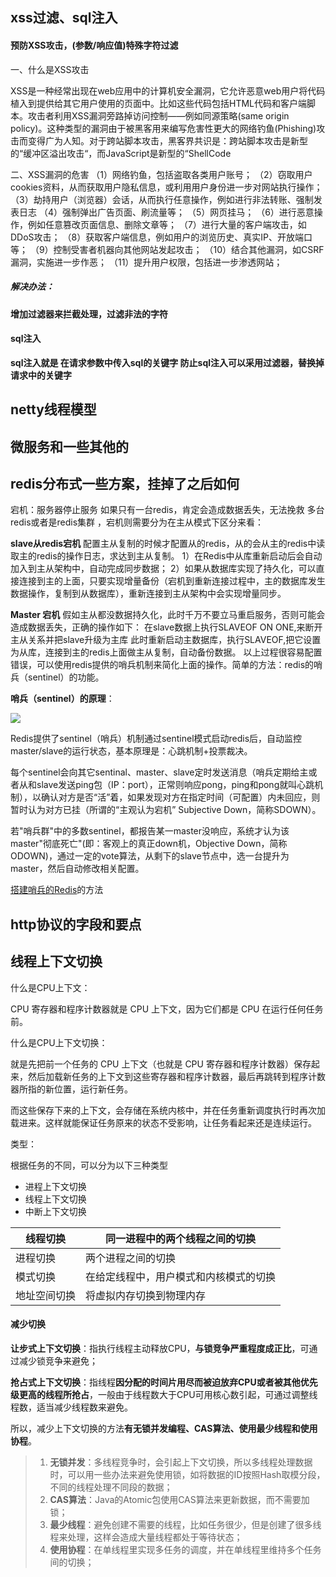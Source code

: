 ## xss过滤、sql注入

#### 预防XSS攻击，(参数/响应值)特殊字符过滤

一、什么是XSS攻击 

XSS是一种经常出现在web应用中的计算机安全漏洞，它允许恶意web用户将代码植入到提供给其它用户使用的页面中。比如这些代码包括HTML代码和客户端脚本。攻击者利用XSS漏洞旁路掉访问控制——例如同源策略(same origin policy)。这种类型的漏洞由于被黑客用来编写危害性更大的网络钓鱼(Phishing)攻击而变得广为人知。对于跨站脚本攻击，黑客界共识是：跨站脚本攻击是新型的“缓冲区溢出攻击“，而JavaScript是新型的“ShellCode

二、XSS漏洞的危害 
（1）网络钓鱼，包括盗取各类用户账号； 
（2）窃取用户cookies资料，从而获取用户隐私信息，或利用用户身份进一步对网站执行操作； 
（3）劫持用户（浏览器）会话，从而执行任意操作，例如进行非法转账、强制发表日志
（4）强制弹出广告页面、刷流量等； 
（5）网页挂马； 
（6）进行恶意操作，例如任意篡改页面信息、删除文章等； 
（7）进行大量的客户端攻击，如DDoS攻击； 
（8）获取客户端信息，例如用户的浏览历史、真实IP、开放端口等； 
（9）控制受害者机器向其他网站发起攻击； 
（10）结合其他漏洞，如CSRF漏洞，实施进一步作恶； 
（11）提升用户权限，包括进一步渗透网站； 

##### 解决办法：

**增加过滤器来拦截处理，过滤非法的字符**



#### sql注入

**sql注入就是 在请求参数中传入sql的关键字   防止sql注入可以采用过滤器，替换掉请求中的关键字**





## netty线程模型

## 微服务和一些其他的

## redis分布式一些方案，挂掉了之后如何

宕机：服务器停止服务
如果只有一台redis，肯定会造成数据丢失，无法挽救
多台redis或者是redis集群 ，宕机则需要分为在主从模式下区分来看：

**slave从redis宕机**
配置主从复制的时候才配置从的redis，从的会从主的redis中读取主的redis的操作日志，求达到主从复制。
	1）在Redis中从库重新启动后会自动加入到主从架构中，自动完成同步数据；
	2）如果从数据库实现了持久化，可以直接连接到主的上面，只要实现增量备份（宕机到重新连接过程中，主的数据库发生数据操作，复制到从数据库），重新连接到主从架构中会实现增量同步。

**Master 宕机**
假如主从都没数据持久化，此时千万不要立马重启服务，否则可能会造成数据丢失，正确的操作如下：
在slave数据上执行SLAVEOF ON ONE,来断开主从关系并把slave升级为主库
此时重新启动主数据库，执行SLAVEOF,把它设置为从库，连接到主的redis上面做主从复制，自动备份数据。
以上过程很容易配置错误，可以使用redis提供的哨兵机制来简化上面的操作。简单的方法：redis的哨兵（sentinel）的功能。

**哨兵（sentinel）的原理**：

![](http://ww1.sinaimg.cn/large/007JYYsTgy1g2o6aoheg9j30q50ewgnx.jpg)

Redis提供了sentinel（哨兵）机制通过sentinel模式启动redis后，自动监控master/slave的运行状态，基本原理是：心跳机制+投票裁决。

每个sentinel会向其它sentinal、master、slave定时发送消息（哨兵定期给主或者从和slave发送ping包（IP：port），正常则响应pong，ping和pong就叫心跳机制），以确认对方是否“活”着，如果发现对方在指定时间（可配置）内未回应，则暂时认为对方已挂（所谓的“主观认为宕机” Subjective Down，简称SDOWN）。

若"哨兵群"中的多数sentinel，都报告某一master没响应，系统才认为该master"彻底死亡"(即：客观上的真正down机，Objective Down，简称ODOWN)，通过一定的vote算法，从剩下的slave节点中，选一台提升为master，然后自动修改相关配置。

[搭建哨兵的Redis](<https://blog.csdn.net/shouhuzhezhishen/article/details/69221517>)的方法

## http协议的字段和要点

## 线程上下文切换

什么是CPU上下文：

CPU 寄存器和程序计数器就是 CPU 上下文，因为它们都是 CPU 在运行任何任务前。



什么是CPU上下文切换：

就是先把前一个任务的 CPU 上下文（也就是 CPU 寄存器和程序计数器）保存起来，然后加载新任务的上下文到这些寄存器和程序计数器，最后再跳转到程序计数器所指的新位置，运行新任务。

而这些保存下来的上下文，会存储在系统内核中，并在任务重新调度执行时再次加载进来。这样就能保证任务原来的状态不受影响，让任务看起来还是连续运行。



类型：

根据任务的不同，可以分为以下三种类型

- 进程上下文切换
- 线程上下文切换
- 中断上下文切换

| 线程切换     | 同一进程中的两个线程之间的切换         |
| ------------ | -------------------------------------- |
| 进程切换     | 两个进程之间的切换                     |
| 模式切换     | 在给定线程中，用户模式和内核模式的切换 |
| 地址空间切换 | 将虚拟内存切换到物理内存               |

#### 减少切换

**让步式上下文切换**：指执行线程主动释放CPU，**与锁竞争严重程度成正比**，可通过减少锁竞争来避免；

**抢占式上下文切换**：指线程**因分配的时间片用尽而被迫放弃CPU或者被其他优先级更高的线程所抢占**，一般由于线程数大于CPU可用核心数引起，可通过调整线程数，适当减少线程数来避免。

所以，减少上下文切换的方法**有无锁并发编程、CAS算法、使用最少线程和使用协程**。

> 1. **无锁并发**：多线程竞争时，会引起上下文切换，所以多线程处理数据时，可以用一些办法来避免使用锁，如将数据的ID按照Hash取模分段，不同的线程处理不同段的数据；
> 2. **CAS算法**：Java的Atomic包使用CAS算法来更新数据，而不需要加锁；
> 3. **最少线程**：避免创建不需要的线程，比如任务很少，但是创建了很多线程来处理，这样会造成大量线程都处于等待状态；
> 4. **使用协程**：在单线程里实现多任务的调度，并在单线程里维持多个任务间的切换；